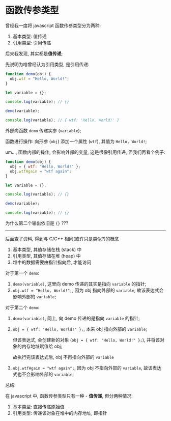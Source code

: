 # 函数传参类型

曾经我一度将 javascript 函数传参类型分为两种:

1. 基本类型: 值传递
2. 引用类型: 引用传递

后来我发现, 其实都是**值传递**;

先说明为啥曾经认为引用类型, 是引用传递:

```javascript
function demo(obj) {
  obj.wtf = "Hello, World!";
}

let variable = {};

console.log(variable); // {}

demo(variable);

console.log(variable); // { wtf: 'Hello, World!' }
```

外部向函数 `demo` 传递实参 (`variable`);

函数进行操作: 向形参 (`obj`) 添加一个属性 (`wtf`), 其值为 `Hello, World!`;

um..., 函数内部的操作, 会影响外部的变量, 这是很像引用传递, 但我们再看个例子:

```javascript
function demo(obj) {
  obj = { wtf: "Hello, World!" };
  obj.wtfAgain = "wtf again";
}

let variable = {};

console.log(variable); // {}

demo(variable);

console.log(variable); // {}
```

为什么第二个输出依旧是 `{}` ???

---

后面查了资料, 得到与 C/C++ 相同(或许只是类似?)的概念

1. 基本类型, 其值存储在栈 (stack) 中
2. 引用类型, 其值存储在堆 (heap) 中
3. 堆中的数据需要由指针指向后, 才能访问

对于第一个 `demo`:

1. `demo(variable)`, 这里向 demo 传递的其实是指向 `variable` 的指针;
2. `obj.wtf = "Hello, World!";`, 因为 obj 指向外部的 `variable`, 故该表达式会影响外部的 `variable`;

对于第二个 `demo`:

1. `demo(variable)`, 同上, 向 demo 传递的是指向 `variable` 的指针;
2. `obj = { wtf: "Hello, World!" };`, 本来 obj 指向外部的 `variable`;

   但该表达式, 会创建新的对象 (`obj = { wtf: "Hello, World!" };`), 并将该对象的内存地址赋值给 obj;

   故执行完该表达式后, obj 不再指向外部的 `variable`

3. `obj.wtfAgain = "wtf again";`, 因为 obj 不指向外部的 `variable`, 故该表达式也不会影响外部的 `variable`;

总结:

在 javascript 中, 函数传参类型只有一种 - **值传递**, 但分两种情况:

1. 基本类型: 直接传递原始值
2. 引用类型: 传递该对象在堆中的内存地址, 即指针

